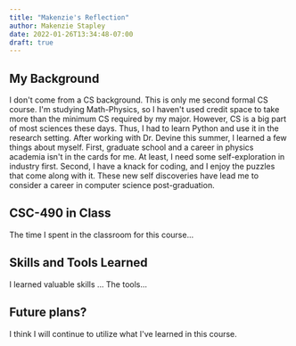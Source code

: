```yaml
---
title: "Makenzie's Reflection"
author: Makenzie Stapley
date: 2022-01-26T13:34:48-07:00
draft: true
---
```


## My Background

I don't come from a CS background. This is only me second formal CS course. I'm studying Math-Physics, so I haven't used credit space to take more than the minimum CS required by my major. However, CS is a big part of most sciences these days. Thus, I had to learn Python and use it in the research setting. After working with Dr. Devine this summer, I learned a few things about myself. First, graduate school and a career in physics academia isn't in the cards for me. At least, I need some self-exploration in industry first. Second, I have a knack for coding, and I enjoy the puzzles that come along with it. These new self discoveries have lead me to consider a career in computer science post-graduation.

## CSC-490 in Class

The time I spent in the classroom for this course...

## Skills and Tools Learned

I learned valuable skills ... The tools...

## Future plans?

I think I will continue to utilize what I've learned in this course. 